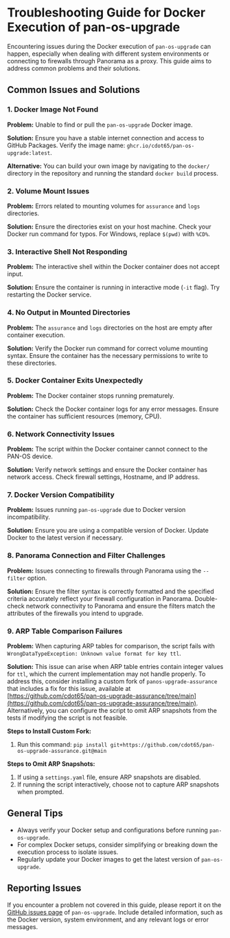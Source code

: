 # Troubleshooting Guide for Docker Execution of pan-os-upgrade

Encountering issues during the Docker execution of `pan-os-upgrade` can happen, especially when dealing with different system environments or connecting to firewalls through Panorama as a proxy. This guide aims to address common problems and their solutions.

## Common Issues and Solutions

### 1. Docker Image Not Found

**Problem:** Unable to find or pull the `pan-os-upgrade` Docker image.

**Solution:** Ensure you have a stable internet connection and access to GitHub Packages. Verify the image name: `ghcr.io/cdot65/pan-os-upgrade:latest`.

**Alternative:** You can build your own image by navigating to the `docker/` directory in the repository and running the standard `docker build` process.

### 2. Volume Mount Issues

**Problem:** Errors related to mounting volumes for `assurance` and `logs` directories.

**Solution:** Ensure the directories exist on your host machine. Check your Docker run command for typos. For Windows, replace `$(pwd)` with `%CD%`.

### 3. Interactive Shell Not Responding

**Problem:** The interactive shell within the Docker container does not accept input.

**Solution:** Ensure the container is running in interactive mode (`-it` flag). Try restarting the Docker service.

### 4. No Output in Mounted Directories

**Problem:** The `assurance` and `logs` directories on the host are empty after container execution.

**Solution:** Verify the Docker run command for correct volume mounting syntax. Ensure the container has the necessary permissions to write to these directories.

### 5. Docker Container Exits Unexpectedly

**Problem:** The Docker container stops running prematurely.

**Solution:** Check the Docker container logs for any error messages. Ensure the container has sufficient resources (memory, CPU).

### 6. Network Connectivity Issues

**Problem:** The script within the Docker container cannot connect to the PAN-OS device.

**Solution:** Verify network settings and ensure the Docker container has network access. Check firewall settings, Hostname, and IP address.

### 7. Docker Version Compatibility

**Problem:** Issues running `pan-os-upgrade` due to Docker version incompatibility.

**Solution:** Ensure you are using a compatible version of Docker. Update Docker to the latest version if necessary.

### 8. Panorama Connection and Filter Challenges

**Problem:** Issues connecting to firewalls through Panorama using the `--filter` option.

**Solution:** Ensure the filter syntax is correctly formatted and the specified criteria accurately reflect your firewall configuration in Panorama. Double-check network connectivity to Panorama and ensure the filters match the attributes of the firewalls you intend to upgrade.

### 9. ARP Table Comparison Failures

**Problem:** When capturing ARP tables for comparison, the script fails with `WrongDataTypeException: Unknown value format for key ttl`.

**Solution:** This issue can arise when ARP table entries contain integer values for `ttl`, which the current implementation may not handle properly. To address this, consider installing a custom fork of `panos-upgrade-assurance` that includes a fix for this issue, available at [https://github.com/cdot65/pan-os-upgrade-assurance/tree/main](https://github.com/cdot65/pan-os-upgrade-assurance/tree/main). Alternatively, you can configure the script to omit ARP snapshots from the tests if modifying the script is not feasible.

**Steps to Install Custom Fork:**

1. Run this command: `pip install git+https://github.com/cdot65/pan-os-upgrade-assurance.git@main`

**Steps to Omit ARP Snapshots:**

1. If using a `settings.yaml` file, ensure ARP snapshots are disabled.
2. If running the script interactively, choose not to capture ARP snapshots when prompted.

## General Tips

- Always verify your Docker setup and configurations before running `pan-os-upgrade`.
- For complex Docker setups, consider simplifying or breaking down the execution process to isolate issues.
- Regularly update your Docker images to get the latest version of `pan-os-upgrade`.

## Reporting Issues

If you encounter a problem not covered in this guide, please report it on the [GitHub issues page](https://github.com/cdot65/pan-os-upgrade/issues) of `pan-os-upgrade`. Include detailed information, such as the Docker version, system environment, and any relevant logs or error messages.
